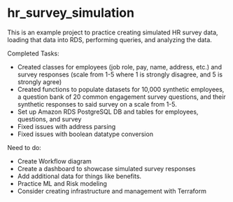 # hr_survey_simulation
This is an example project to practice creating simulated HR survey data, loading that data into RDS, performing queries, and analyzing the data.

Completed Tasks:
- Created classes for employees (job role, pay, name, address, etc.) and survey responses (scale from 1-5 where 1 is strongly disagree, and 5 is strongly agree)
- Created functions to populate datasets for 10,000 synthetic employees, a question bank of 20 common engagement survey questions, and their synthetic responses to said survey on a scale from 1-5.
- Set up Amazon RDS PostgreSQL DB and tables for employees, questions, and survey
- Fixed issues with address parsing
- Fixed issues with boolean datatype conversion

Need to do:
- Create Workflow diagram
- Create a dashboard to showcase simulated survey responses
- Add additional data for things like benefits.
- Practice ML and Risk modeling
- Consider creating infrastructure and management with Terraform
